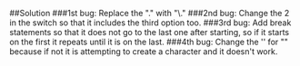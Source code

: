 
##Solution
###1st bug: 
Replace the "." with "\\."
###2nd bug:
Change the 2 in the switch so that it includes the third option too. 
###3rd bug:
Add break statements so that it does not go to the last one after starting, so if it starts on the first it repeats until it is on the last. 
###4th bug:
Change the '' for "" because if not it is attempting to create a character and it doesn't work.
